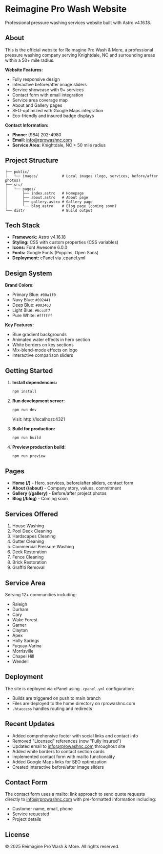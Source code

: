 # Reimagine Pro Wash Website

Professional pressure washing services website built with Astro v4.16.18.

## About

This is the official website for Reimagine Pro Wash & More, a professional pressure washing company serving Knightdale, NC and surrounding areas within a 50+ mile radius.

**Website Features:**
- Fully responsive design
- Interactive before/after image sliders
- Service showcase with 9+ services
- Contact form with email integration
- Service area coverage map
- About and Gallery pages
- SEO-optimized with Google Maps integration
- Eco-friendly and insured badge displays

**Contact Information:**
- **Phone:** (984) 202-4980
- **Email:** info@rprowashnc.com
- **Service Area:** Knightdale, NC + 50 mile radius

## Project Structure

```
├── public/
│   └── images/           # Local images (logo, services, before/after photos)
├── src/
│   └── pages/
│       ├── index.astro   # Homepage
│       ├── about.astro   # About page
│       ├── gallery.astro # Gallery page
│       └── blog.astro    # Blog page (coming soon)
└── dist/                 # Build output
```

## Tech Stack

- **Framework:** Astro v4.16.18
- **Styling:** CSS with custom properties (CSS variables)
- **Icons:** Font Awesome 6.0.0
- **Fonts:** Google Fonts (Poppins, Open Sans)
- **Deployment:** cPanel via .cpanel.yml

## Design System

**Brand Colors:**
- Primary Blue: `#00a1f0`
- Navy Blue: `#092441`
- Deep Blue: `#003463`
- Light Blue: `#6ccdf7`
- Pure White: `#ffffff`

**Key Features:**
- Blue gradient backgrounds
- Animated water effects in hero section
- White borders on key sections
- Mix-blend-mode effects on logo
- Interactive comparison sliders

## Getting Started

1. **Install dependencies:**
   ```bash
   npm install
   ```

2. **Run development server:**
   ```bash
   npm run dev
   ```
   Visit: http://localhost:4321

3. **Build for production:**
   ```bash
   npm run build
   ```

4. **Preview production build:**
   ```bash
   npm run preview
   ```

## Pages

- **Home (/)** - Hero, services, before/after sliders, contact form
- **About (/about)** - Company story, values, commitment
- **Gallery (/gallery)** - Before/after project photos
- **Blog (/blog)** - Coming soon

## Services Offered

1. House Washing
2. Pool Deck Cleaning
3. Hardscapes Cleaning
4. Gutter Cleaning
5. Commercial Pressure Washing
6. Deck Restoration
7. Fence Cleaning
8. Brick Restoration
9. Graffiti Removal

## Service Area

Serving 12+ communities including:
- Raleigh
- Durham
- Cary
- Wake Forest
- Garner
- Clayton
- Apex
- Holly Springs
- Fuquay-Varina
- Morrisville
- Chapel Hill
- Wendell

## Deployment

The site is deployed via cPanel using `.cpanel.yml` configuration:
- Builds are triggered on push to main branch
- Files are deployed to the home directory on rprowashnc.com
- `.htaccess` handles routing and redirects

## Recent Updates

- Added comprehensive footer with social links and contact info
- Removed "Licensed" references (now "Fully Insured")
- Updated email to info@rprowashnc.com throughout site
- Added white borders to contact section cards
- Implemented contact form with mailto functionality
- Added Google Maps links for SEO optimization
- Created interactive before/after image sliders

## Contact Form

The contact form uses a mailto: link approach to send quote requests directly to info@rprowashnc.com with pre-formatted information including:
- Customer name, email, phone
- Service requested
- Project details

## License

© 2025 Reimagine Pro Wash & More. All rights reserved.
